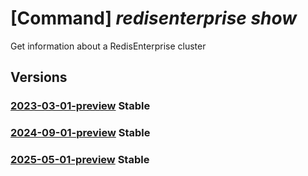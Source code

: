# [Command] _redisenterprise show_

Get information about a RedisEnterprise cluster

## Versions

### [2023-03-01-preview](/Resources/mgmt-plane/L3N1YnNjcmlwdGlvbnMve30vcmVzb3VyY2Vncm91cHMve30vcHJvdmlkZXJzL21pY3Jvc29mdC5jYWNoZS9yZWRpc2VudGVycHJpc2Uve30=/2023-03-01-preview.xml) **Stable**

<!-- mgmt-plane /subscriptions/{}/resourcegroups/{}/providers/microsoft.cache/redisenterprise/{} 2023-03-01-preview -->

### [2024-09-01-preview](/Resources/mgmt-plane/L3N1YnNjcmlwdGlvbnMve30vcmVzb3VyY2Vncm91cHMve30vcHJvdmlkZXJzL21pY3Jvc29mdC5jYWNoZS9yZWRpc2VudGVycHJpc2Uve30=/2024-09-01-preview.xml) **Stable**

<!-- mgmt-plane /subscriptions/{}/resourcegroups/{}/providers/microsoft.cache/redisenterprise/{} 2024-09-01-preview -->

### [2025-05-01-preview](/Resources/mgmt-plane/L3N1YnNjcmlwdGlvbnMve30vcmVzb3VyY2Vncm91cHMve30vcHJvdmlkZXJzL21pY3Jvc29mdC5jYWNoZS9yZWRpc2VudGVycHJpc2Uve30=/2025-05-01-preview.xml) **Stable**

<!-- mgmt-plane /subscriptions/{}/resourcegroups/{}/providers/microsoft.cache/redisenterprise/{} 2025-05-01-preview -->
